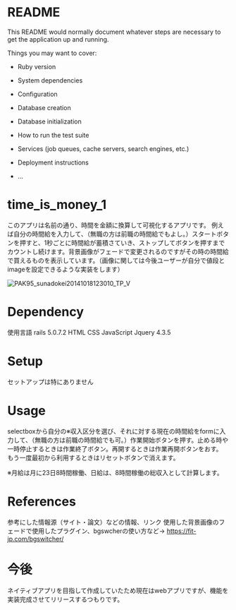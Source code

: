# README

This README would normally document whatever steps are necessary to get the
application up and running.

Things you may want to cover:

* Ruby version

* System dependencies

* Configuration

* Database creation

* Database initialization

* How to run the test suite

* Services (job queues, cache servers, search engines, etc.)

* Deployment instructions

* ...



# time_is_money_1
このアプリは名前の通り、時間を金額に換算して可視化するアプリです。
例えば自分の時間給を入力して、（無職の方は前職の時間給でもよし。）スタートボタンを押すと、1秒ごとに時間給が蓄積さていき、ストップしてボタンを押すまでカウントし続けます。背景画像がフェードで変更されるのですがその時の時間給で買えるものを表示しています。（画像に関しては今後ユーザーが自分で値段とimageを設定できるような実装をします）


![PAK95_sunadokei20141018123010_TP_V](https://user-images.githubusercontent.com/56024807/72201489-e67ed800-3497-11ea-9280-c31b9baaf09d.jpg)

# Dependency
使用言語
rails 5.0.7.2
HTML
CSS
JavaScript
Jquery 4.3.5

# Setup
セットアップは特にありません

# Usage
selectboxから自分の※収入区分を選び、それに対する現在の時間給をformに入力して、（無職の方は前職の時間給でも可。）作業開始ボタンを押す。止める時や一時停止するときは作業終了ボタン。再開するときは作業再開ボタンをおす。
もう一度最初から利用するときはリセットボタンで消えます。

※月給は月に23日8時間稼働、日給は、8時間稼働の総収入として計算します。


# References
参考にした情報源（サイト・論文）などの情報、リンク
使用した背景画像のフェードで使用したプラグイン、bgswcherの使い方など→ https://fit-jp.com/bgswitcher/

# 今後
ネイティブアプリを目指して作成していたため現在はwebアプリですが、機能を実装完成させてリリースするつもりです。





